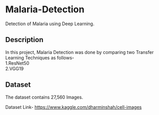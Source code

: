 # Malaria-Detection
Detection of Malaria using Deep Learning.

## Description
In this project, Malaria Detection was done by comparing two Transfer Learning Techniques as follows-  
1.ResNet50  
2.VGG19

## Dataset
The dataset contains 27,560 Images.

Dataset Link- https://www.kaggle.com/dharminshah/cell-images



